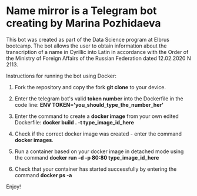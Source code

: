 # Name mirror is a Telegram bot creating by Marina Pozhidaeva
This bot was created as part of the Data Science program at Elbrus bootcamp. 
The bot allows the user to obtain information about the transcription of a name in Cyrillic into Latin in accordance with the Order of the Ministry of Foreign Affairs of the Russian Federation dated 12.02.2020 N 2113.

Instructions for running the bot using Docker:

1. Fork the repository and copy the fork **git clone** to your device.

2. Enter the telegram bot's valid **token number** into the Dockerfile in the code line: **ENV TOKEN='you_should_type_the_number_her'**

3. Enter the command to create a **docker image** from your own edited Dockerfile: **docker build . -t type_image_id_here**

4. Check if the correct docker image was created - enter the command **docker images**.

5. Run a container based on your docker image in detached mode using the command **docker run -d -p 80:80 type_image_id_here**

6. Check that your container has started successfully by entering the command **docker ps -a**

Enjoy!
